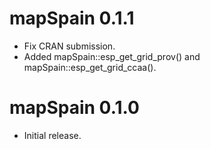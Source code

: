 # mapSpain 0.1.1

* Fix CRAN submission.
* Added mapSpain::esp_get_grid_prov() and mapSpain::esp_get_grid_ccaa().



# mapSpain 0.1.0

* Initial release.
